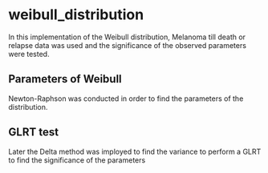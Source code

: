 # weibull_distribution
In this implementation of the Weibull distribution, Melanoma till death or relapse data was used and the significance of the observed parameters were tested.

## Parameters of Weibull
Newton-Raphson was conducted in order to find the parameters of the distribution.

## GLRT test
Later the Delta method was imployed to find the variance to perform a GLRT to find the significance of the parameters
